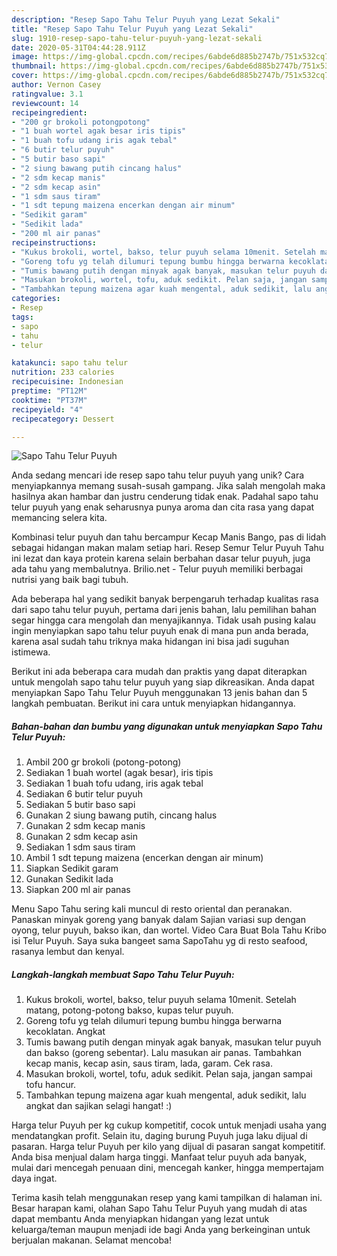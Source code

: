 ```yaml
---
description: "Resep Sapo Tahu Telur Puyuh yang Lezat Sekali"
title: "Resep Sapo Tahu Telur Puyuh yang Lezat Sekali"
slug: 1910-resep-sapo-tahu-telur-puyuh-yang-lezat-sekali
date: 2020-05-31T04:44:28.911Z
image: https://img-global.cpcdn.com/recipes/6abde6d885b2747b/751x532cq70/sapo-tahu-telur-puyuh-foto-resep-utama.jpg
thumbnail: https://img-global.cpcdn.com/recipes/6abde6d885b2747b/751x532cq70/sapo-tahu-telur-puyuh-foto-resep-utama.jpg
cover: https://img-global.cpcdn.com/recipes/6abde6d885b2747b/751x532cq70/sapo-tahu-telur-puyuh-foto-resep-utama.jpg
author: Vernon Casey
ratingvalue: 3.1
reviewcount: 14
recipeingredient:
- "200 gr brokoli potongpotong"
- "1 buah wortel agak besar iris tipis"
- "1 buah tofu udang iris agak tebal"
- "6 butir telur puyuh"
- "5 butir baso sapi"
- "2 siung bawang putih cincang halus"
- "2 sdm kecap manis"
- "2 sdm kecap asin"
- "1 sdm saus tiram"
- "1 sdt tepung maizena encerkan dengan air minum"
- "Sedikit garam"
- "Sedikit lada"
- "200 ml air panas"
recipeinstructions:
- "Kukus brokoli, wortel, bakso, telur puyuh selama 10menit. Setelah matang, potong-potong bakso, kupas telur puyuh."
- "Goreng tofu yg telah dilumuri tepung bumbu hingga berwarna kecoklatan. Angkat"
- "Tumis bawang putih dengan minyak agak banyak, masukan telur puyuh dan bakso (goreng sebentar). Lalu masukan air panas. Tambahkan kecap manis, kecap asin, saus tiram, lada, garam. Cek rasa."
- "Masukan brokoli, wortel, tofu, aduk sedikit. Pelan saja, jangan sampai tofu hancur."
- "Tambahkan tepung maizena agar kuah mengental, aduk sedikit, lalu angkat dan sajikan selagi hangat! :)"
categories:
- Resep
tags:
- sapo
- tahu
- telur

katakunci: sapo tahu telur 
nutrition: 233 calories
recipecuisine: Indonesian
preptime: "PT12M"
cooktime: "PT37M"
recipeyield: "4"
recipecategory: Dessert

---
```



![Sapo Tahu Telur Puyuh](https://img-global.cpcdn.com/recipes/6abde6d885b2747b/751x532cq70/sapo-tahu-telur-puyuh-foto-resep-utama.jpg)

Anda sedang mencari ide resep sapo tahu telur puyuh yang unik? Cara menyiapkannya memang susah-susah gampang. Jika salah mengolah maka hasilnya akan hambar dan justru cenderung tidak enak. Padahal sapo tahu telur puyuh yang enak seharusnya punya aroma dan cita rasa yang dapat memancing selera kita.

Kombinasi telur puyuh dan tahu bercampur Kecap Manis Bango, pas di lidah sebagai hidangan makan malam setiap hari. Resep Semur Telur Puyuh Tahu ini lezat dan kaya protein karena selain berbahan dasar telur puyuh, juga ada tahu yang membalutnya. Brilio.net - Telur puyuh memiliki berbagai nutrisi yang baik bagi tubuh.

Ada beberapa hal yang sedikit banyak berpengaruh terhadap kualitas rasa dari sapo tahu telur puyuh, pertama dari jenis bahan, lalu pemilihan bahan segar hingga cara mengolah dan menyajikannya. Tidak usah pusing kalau ingin menyiapkan sapo tahu telur puyuh enak di mana pun anda berada, karena asal sudah tahu triknya maka hidangan ini bisa jadi suguhan istimewa.


Berikut ini ada beberapa cara mudah dan praktis yang dapat diterapkan untuk mengolah sapo tahu telur puyuh yang siap dikreasikan. Anda dapat menyiapkan Sapo Tahu Telur Puyuh menggunakan 13 jenis bahan dan 5 langkah pembuatan. Berikut ini cara untuk menyiapkan hidangannya.

<!--inarticleads1-->

##### Bahan-bahan dan bumbu yang digunakan untuk menyiapkan Sapo Tahu Telur Puyuh:

1. Ambil 200 gr brokoli (potong-potong)
1. Sediakan 1 buah wortel (agak besar), iris tipis
1. Sediakan 1 buah tofu udang, iris agak tebal
1. Sediakan 6 butir telur puyuh
1. Sediakan 5 butir baso sapi
1. Gunakan 2 siung bawang putih, cincang halus
1. Gunakan 2 sdm kecap manis
1. Gunakan 2 sdm kecap asin
1. Sediakan 1 sdm saus tiram
1. Ambil 1 sdt tepung maizena (encerkan dengan air minum)
1. Siapkan Sedikit garam
1. Gunakan Sedikit lada
1. Siapkan 200 ml air panas


Menu Sapo Tahu sering kali muncul di resto oriental dan peranakan. Panaskan minyak goreng yang banyak dalam Sajian variasi sup dengan oyong, telur puyuh, bakso ikan, dan wortel. Video Cara Buat Bola Tahu Kribo isi Telur Puyuh. Saya suka bangeet sama SapoTahu yg di resto seafood, rasanya lembut dan kenyal. 

<!--inarticleads2-->

##### Langkah-langkah membuat Sapo Tahu Telur Puyuh:

1. Kukus brokoli, wortel, bakso, telur puyuh selama 10menit. Setelah matang, potong-potong bakso, kupas telur puyuh.
1. Goreng tofu yg telah dilumuri tepung bumbu hingga berwarna kecoklatan. Angkat
1. Tumis bawang putih dengan minyak agak banyak, masukan telur puyuh dan bakso (goreng sebentar). Lalu masukan air panas. Tambahkan kecap manis, kecap asin, saus tiram, lada, garam. Cek rasa.
1. Masukan brokoli, wortel, tofu, aduk sedikit. Pelan saja, jangan sampai tofu hancur.
1. Tambahkan tepung maizena agar kuah mengental, aduk sedikit, lalu angkat dan sajikan selagi hangat! :)


Harga telur Puyuh per kg cukup kompetitif, cocok untuk menjadi usaha yang mendatangkan profit. Selain itu, daging burung Puyuh juga laku dijual di pasaran. Harga telur Puyuh per kilo yang dijual di pasaran sangat kompetitif. Anda bisa menjual dalam harga tinggi. Manfaat telur puyuh ada banyak, mulai dari mencegah penuaan dini, mencegah kanker, hingga mempertajam daya ingat. 

Terima kasih telah menggunakan resep yang kami tampilkan di halaman ini. Besar harapan kami, olahan Sapo Tahu Telur Puyuh yang mudah di atas dapat membantu Anda menyiapkan hidangan yang lezat untuk keluarga/teman maupun menjadi ide bagi Anda yang berkeinginan untuk berjualan makanan. Selamat mencoba!
